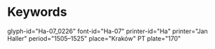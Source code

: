 # Keywords
glyph-id="Ha-07_0226"
font-id="Ha-07"
printer-id="Ha"
printer="Jan Haller"
period="1505–1525"
place="Kraków"
PT plate="170"
